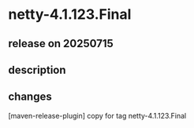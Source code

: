 # netty-4.1.123.Final

## release on 20250715
## description
## changes
[maven-release-plugin] copy for tag netty-4.1.123.Final

